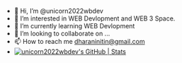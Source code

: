 - 👋 Hi, I’m @unicorn2022wbdev
- 👀 I’m interested in WEB Devlopment and WEB 3 Space.
- 🌱 I’m currently learning WEB Devlopment
- 💞️ I’m looking to collaborate on ...
- 📫 How to reach me dharaninitin@gmail.com
- [![unicorn2022wbdev's GitHub | Stats](https://stats.quine.sh/unicorn2022wbdev/github?theme=dark)](https://quine.sh?utm_source=widgets&utm_campaign=unicorn2022wbdev)

<!---
unicorn2022wbdev/unicorn2022wbdev is a ✨ special ✨ repository because its `README.md` (this file) appears on your GitHub profile.
You can click the Preview link to take a look at your changes.
--->
